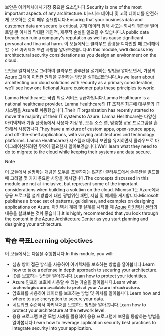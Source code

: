 <span data-ttu-id="4b0e9-101">보안은 아키텍처에서 가장 중요한 요소입니다.</span><span class="sxs-lookup"><span data-stu-id="4b0e9-101">Security is one of the most important aspects of any architecture.</span></span> <span data-ttu-id="4b0e9-102">비즈니스 데이터 및 고객 데이터를 안전하게 보호하는 것이 매우 중요합니다.</span><span class="sxs-lookup"><span data-stu-id="4b0e9-102">Ensuring that your business data and customer data are secure is critical.</span></span> <span data-ttu-id="4b0e9-103">공개 데이터 침해 사고는 회사의 평판을 떨어트릴 뿐 아니라 막대한 개인적, 재무적 손실을 일으킬 수 있습니다.</span><span class="sxs-lookup"><span data-stu-id="4b0e9-103">A public data breach can ruin a company's reputation as well as cause significant personal and financial harm.</span></span> <span data-ttu-id="4b0e9-104">이 모듈에서는 클라우드 환경을 디자인할 때 고려해야 할 주요 아키텍처 보안 사항을 알아보겠습니다.</span><span class="sxs-lookup"><span data-stu-id="4b0e9-104">In this module, we’ll discuss key architectural security considerations as you design an environment on the cloud.</span></span>

<span data-ttu-id="4b0e9-105">보안을 일차적으로 고려하여 클라우드 솔루션을 설계하는 방법을 알아보면서, 가상의 Azure 고객이 이러한 원칙을 구현하는 방법을 살펴보겠습니다.</span><span class="sxs-lookup"><span data-stu-id="4b0e9-105">As we learn about architecting our cloud solutions with security as a primary consideration, we'll see how one fictional Azure customer puts these principles to work:</span></span>

<span data-ttu-id="4b0e9-106">Lamna Healthcare는 국립 의료 서비스 공급자입니다.</span><span class="sxs-lookup"><span data-stu-id="4b0e9-106">Lamna Healthcare is a national healthcare provider.</span></span> <span data-ttu-id="4b0e9-107">Lamna Healthcare의 IT 조직은 최근에 대부분의 IT 시스템을 Azure로 이동했습니다.</span><span class="sxs-lookup"><span data-stu-id="4b0e9-107">Their IT organization has recently started to move the majority of their IT systems to Azure.</span></span> <span data-ttu-id="4b0e9-108">Lamna Healthcare는 다양한 아키텍처와 기술 플랫폼에서 사용자 지정 앱, 오픈 소스 앱, 맞춤형 응용 프로그램을 혼합해서 사용합니다.</span><span class="sxs-lookup"><span data-stu-id="4b0e9-108">They have a mixture of custom apps, open-source apps, and off-the-shelf applications, with varying architectures and technology platforms.</span></span> <span data-ttu-id="4b0e9-109">Lamna Healthcare가 시스템과 데이터 보안을 유지하면서 클라우드로 마이그레이션하려면 무엇이 필요한지 알아보겠습니다.</span><span class="sxs-lookup"><span data-stu-id="4b0e9-109">We'll learn what they need to do to migrate to the cloud while keeping their systems and data secure.</span></span>

> [!NOTE]
> <span data-ttu-id="4b0e9-110">이 모듈에서 설명하는 개념은 모두를 포괄하지는 않지만 클라우드에서 솔루션을 빌드할 때 고려할 몇 가지 중요한 사항을 제시합니다.</span><span class="sxs-lookup"><span data-stu-id="4b0e9-110">The concepts discussed in this module are not all-inclusive, but represent some of the important considerations when building a solution on the cloud.</span></span> <span data-ttu-id="4b0e9-111">Microsoft는 Azure에서 응용 프로그램 설계 방법에 대한 광범위한 패턴, 지침 및 예제를 게시합니다.</span><span class="sxs-lookup"><span data-stu-id="4b0e9-111">Microsoft publishes a broad set of patterns, guidelines, and examples on designing applications on Azure.</span></span> <span data-ttu-id="4b0e9-112">아키텍처 계획 및 설계를 시작할 때 [Azure 아키텍처 센터](https://docs.microsoft.com/azure/architecture/)의 내용을 살펴보는 것이 좋습니다.</span><span class="sxs-lookup"><span data-stu-id="4b0e9-112">It is highly recommended that you look through the content in the [Azure Architecture Center](https://docs.microsoft.com/azure/architecture/) as you start planning and designing your architecture.</span></span>

## <a name="learning-objectives"></a><span data-ttu-id="4b0e9-113">학습 목표</span><span class="sxs-lookup"><span data-stu-id="4b0e9-113">Learning objectives</span></span>

<span data-ttu-id="4b0e9-114">이 모듈에서는 다음을 수행합니다.</span><span class="sxs-lookup"><span data-stu-id="4b0e9-114">In this module, you will:</span></span>

- <span data-ttu-id="4b0e9-115">심층 방어 접근 방식을 사용하여 아키텍처를 보호하는 방법을 알아봅니다.</span><span class="sxs-lookup"><span data-stu-id="4b0e9-115">Learn how to take a defense in depth approach to securing your architecture.</span></span>
- <span data-ttu-id="4b0e9-116">ID를 보호하는 방법을 알아봅니다.</span><span class="sxs-lookup"><span data-stu-id="4b0e9-116">Learn how to protect your identities.</span></span>
- <span data-ttu-id="4b0e9-117">Azure 인프라 보호에 사용할 수 있는 기술을 알아봅니다.</span><span class="sxs-lookup"><span data-stu-id="4b0e9-117">Learn what technologies are available to protect your Azure infrastructure.</span></span>
- <span data-ttu-id="4b0e9-118">암호화를 사용하여 데이터를 보호하는 방법 및 위치를 알아봅니다.</span><span class="sxs-lookup"><span data-stu-id="4b0e9-118">Learn how and where to use encryption to secure your data.</span></span>
- <span data-ttu-id="4b0e9-119">네트워크 수준에서 아키텍처를 보호하는 방법을 알아봅니다.</span><span class="sxs-lookup"><span data-stu-id="4b0e9-119">Learn how to protect your architecture at the network level.</span></span>
- <span data-ttu-id="4b0e9-120">응용 프로그램 보안 모범 사례를 활용하여 응용 프로그램에 보안을 통합하는 방법을 알아봅니다.</span><span class="sxs-lookup"><span data-stu-id="4b0e9-120">Learn how to leverage application security best practices to integrate security into your application.</span></span>